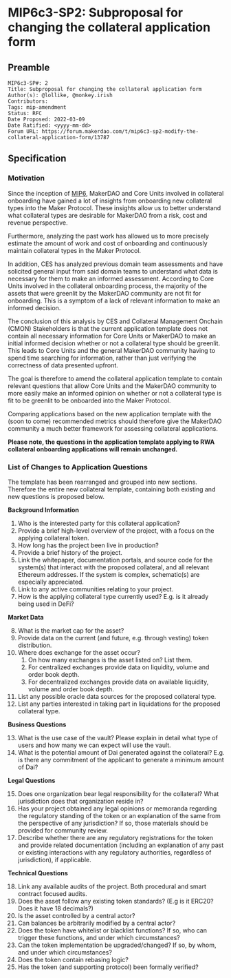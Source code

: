 # MIP6c3-SP2: Subproposal for changing the collateral application form

## Preamble

```
MIP6c3-SP#: 2
Title: Subproposal for changing the collateral application form
Author(s): @lollike, @monkey.irish
Contributors:
Tags: mip-amendment
Status: RFC
Date Proposed: 2022-03-09
Date Ratified: <yyyy-mm-dd>
Forum URL: https://forum.makerdao.com/t/mip6c3-sp2-modify-the-collateral-application-form/13787
```

## Specification


### Motivation

Since the inception of [MIP6](https://mips.makerdao.com/mips/details/MIP6), MakerDAO and Core Units involved in collateral onboarding have gained a lot of insights from onboarding new collateral types into the Maker Protocol. These insights allow us to better understand what collateral types are desirable for MakerDAO from a risk, cost and revenue perspective.

Furthermore, analyzing the past work has allowed us to more precisely estimate the amount of work and cost of onboarding and continuously maintain collateral types in the Maker Protocol.

In addition, CES has analyzed previous domain team assessments and have solicited general input from said domain teams to understand what data is necessary for them to make an informed assessment. According to Core Units involved in the collateral onboarding process, the majority of the assets that were greenlit by the MakerDAO community are not fit for onboarding. This is a symptom of a lack of relevant information to make an informed decision.

The conclusion of this analysis by CES and Collateral Management Onchain (CMON) Stakeholders is that the current application template does not contain all necessary information for Core Units or MakerDAO to make an initial informed decision whether or not a collateral type should be greenlit. This leads to Core Units and the general MakerDAO community having to spend time searching for information, rather than just verifying the correctness of data presented upfront.

The goal is therefore to amend the collateral application template to contain relevant questions that allow Core Units and the MakerDAO community to more easily make an informed opinion on whether or not a collateral type is fit to be greenlit to be onboarded into the Maker Protocol.

Comparing applications based on the new application template with the (soon to come) recommended metrics should therefore give the MakerDAO community a much better framework for assessing collateral applications.

**Please note, the questions in the application template applying to RWA collateral onboarding applications will remain unchanged.**

### List of Changes to Application Questions

The template has been rearranged and grouped into new sections. Therefore the entire new collateral template, containing both existing and new questions is proposed below.

**Background Information**

1. Who is the interested party for this collateral application?
2. Provide a brief high-level overview of the project, with a focus on the applying collateral token.
3. How long has the project been live in production?
4. Provide a brief history of the project.
5. Link the whitepaper, documentation portals, and source code for the system(s) that interact with the proposed collateral, and all relevant Ethereum addresses. If the system is complex, schematic(s) are especially appreciated.
6. Link to any active communities relating to your project.
7. How is the applying collateral type currently used? E.g. is it already being used in DeFi?

**Market Data**

8. What is the market cap for the asset?
9. Provide data on the current (and future, e.g. through vesting) token distribution.
10. Where does exchange for the asset occur?
    1. On how many exchanges is the asset listed on? List them.
    2. For centralized exchanges provide data on liquidity, volume and order book depth.
    3. For decentralized exchanges provide data on available liquidity, volume and order book depth.
11. List any possible oracle data sources for the proposed collateral type.
12. List any parties interested in taking part in liquidations for the proposed collateral type.

**Business Questions**

13. What is the use case of the vault? Please explain in detail what type of users and how many we can expect will use the vault.
14. What is the potential amount of Dai generated against the collateral? E.g. is there any commitment of the applicant to generate a minimum amount of Dai?

**Legal Questions**

15. Does one organization bear legal responsibility for the collateral? What jurisdiction does that organization reside in?
16. Has your project obtained any legal opinions or memoranda regarding the regulatory standing of the token or an explanation of the same from the perspective of any jurisdiction? If so, those materials should be provided for community review.
17. Describe whether there are any regulatory registrations for the token and provide related documentation (including an explanation of any past or existing interactions with any regulatory authorities, regardless of jurisdiction), if applicable.

**Technical Questions**

18. Link any available audits of the project. Both procedural and smart contract focused audits.
19. Does the asset follow any existing token standards? (E.g is it ERC20? Does it have 18 decimals?)
20. Is the asset controlled by a central actor?
21. Can balances be arbitrarily modified by a central actor?
22. Does the token have whitelist or blacklist functions? If so, who can trigger these functions, and under which circumstances?
23. Can the token implementation be upgraded/changed? If so, by whom, and under which circumstances?
24. Does the token contain rebasing logic?
25. Has the token (and supporting protocol) been formally verified?
